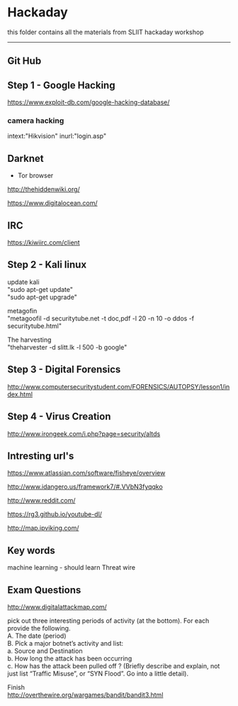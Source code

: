 # Hackaday
this folder contains all the materials from SLIIT hackaday workshop

---
## Git Hub


## Step 1 - Google Hacking

https://www.exploit-db.com/google-hacking-database/

### camera hacking

 intext:"Hikvision" inurl:"login.asp"
 

## Darknet

* Tor browser

http://thehiddenwiki.org/

https://www.digitalocean.com/


## IRC
https://kiwiirc.com/client


## Step 2 - Kali linux

update kali   
"sudo apt-get update"  
"sudo apt-get upgrade"  

metagofin  
"metagoofil   -d securitytube.net -t doc,pdf -l 20 -n 10 -o ddos -f securitytube.html"

The harvesting  
"theharvester   -d slitt.lk -l 500 -b google"

## Step 3 - Digital Forensics
http://www.computersecuritystudent.com/FORENSICS/AUTOPSY/lesson1/index.html

## Step 4 - Virus Creation
http://www.irongeek.com/i.php?page=security/altds

## Intresting url's

https://www.atlassian.com/software/fisheye/overview

http://www.idangero.us/framework7/#.VVbN3fyqqko

http://www.reddit.com/

https://rg3.github.io/youtube-dl/

http://map.ipviking.com/



## Key words

machine learning - should learn
Threat wire

## Exam Questions

http://www.digitalattackmap.com/

pick out three interesting periods of activity (at the bottom).  For each provide the following.    
A.	The date (period)  
B.	Pick a major botnet’s activity and list:  
a.	Source and Destination  
b.	How long the attack has been occurring  
c.	How has the attack been pulled off ?  (Briefly describe and explain, not just list “Traffic Misuse”, or “SYN Flood”.  Go into a little detail).


Finish  
http://overthewire.org/wargames/bandit/bandit3.html







